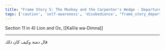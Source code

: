 ```yaml
---
title: "Frame Story 5: The Monkey and the Carpenter's Wedge - Departure"
tags: ['caution', 'self-awareness', 'disobedience', "frame_story_departure"]
---
```


 Section 11 in 4) Lion and Ox, [[Kalīla wa-Dimna]]

---
قال دمنة وكيف كان ذلك

